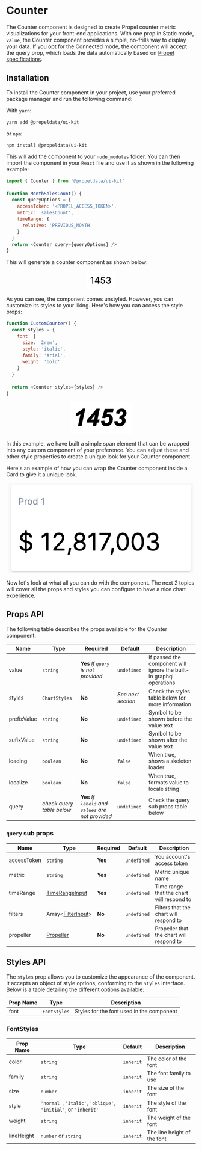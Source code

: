 # Counter

The Counter component is designed to create Propel counter metric visualizations for your front-end applications. With one prop in Static mode, `value`, the Counter component provides a simple, no-frills way to display your data. If you opt for the Connected mode, the component will accept the query prop, which loads the data automatically based on [Propel specifications](https://studio.apollographql.com/graph/Propel-API/schema/reference/inputs/CounterInput?variant=production).

## Installation

To install the Counter component in your project, use your preferred package manager and run the following command:

With `yarn`:

```shell
yarn add @propeldata/ui-kit
```

or `npm`:

```shell
npm install @propeldata/ui-kit
```

This will add the component to your `node_modules` folder. You can then import the component in your `React` file and use it as shown in the following example:

```javascript
import { Counter } from '@propeldata/ui-kit'

function MonthSalesCount() {
  const queryOptions = {
    accessToken: '<PROPEL_ACCESS_TOKEN>',
    metric: 'salesCount',
    timeRange: {
      relative: 'PREVIOUS_MONTH'
    }
  }
  return <Counter query={queryOptions} />
}
```

This will generate a counter component as shown below:

<p align="center">
  <img src="../../../../../public/images/counter.png">
</p>

As you can see, the component comes unstyled. However, you can customize its styles to your liking. Here's how you can access the style props:

```javascript
function CustomCounter() {
  const styles = {
    font: {
      size: '2rem',
      style: 'italic',
      family: 'Arial',
      weight: 'bold'
    }
  }

  return <Counter styles={styles} />
}
```

<p align="center">
  <img src="../../../../../public/images/counter-custom.png">
</p>

In this example, we have built a simple span element that can be wrapped into any custom component of your preference. You can adjust these and other style properties to create a unique look for your Counter component.

Here's an example of how you can wrap the Counter component inside a Card to give it a unique look.

<p align="center">
  <img src="../../../../../public/images/counter-card.png">
</p>

Now let's look at what all you can do with the component. The next 2 topics will cover all the props and styles you can configure to have a nice chart experience.

## Props API

The following table describes the props available for the Counter component:

| **Name**    | **Type**                  | **Required**                                        | **Default**        | **Description**                                                     |
| ----------- | ------------------------- | --------------------------------------------------- | ------------------ | ------------------------------------------------------------------- |
| value       | `string`                  | **Yes** _If `query` is not provided_                | `undefined`        | If passed the component will ignore the built-in graphql operations |
| styles      | `ChartStyles`             | **No**                                              | _See next section_ | Check the styles table below for more information                   |
| prefixValue | `string`                  | **No**                                              | `undefined`        | Symbol to be shown before the value text                            |
| sufixValue  | `string`                  | **No**                                              | `undefined`        | Symbol to be shown after the value text                             |
| loading     | `boolean`                 | **No**                                              | `false`            | When true, shows a skeleton loader                                  |
| localize    | `boolean`                 | **No**                                              | `false`            | When true, formats value to locale string                           |
| query       | _check query table below_ | **Yes** _If `labels` and `values` are not provided_ | `undefined`        | Check the query sub props table below                               |

### `query` sub props

| **Name**    | **Type**                                                                                                                       | **Required** | **Default** | **Description**                           |
| ----------- | ------------------------------------------------------------------------------------------------------------------------------ | ------------ | ----------- | ----------------------------------------- |
| accessToken | `string`                                                                                                                       | **Yes**      | `undefined` | You account's access token                |
| metric      | `string`                                                                                                                       | **Yes**      | `undefined` | Metric unique name                        |
| timeRange   | [TimeRangeInput](https://studio.apollographql.com/graph/Propel-API/schema/reference/inputs/TimeRangeInput?variant=production)  | **Yes**      | `undefined` | Time range that the chart will respond to |
| filters     | Array<[FilterInput](https://studio.apollographql.com/graph/Propel-API/schema/reference/inputs/FilterInput?variant=production)> | **No**       | `undefined` | Filters that the chart will respond to    |
| propeller   | [Propeller](https://studio.apollographql.com/graph/Propel-API/schema/reference/enums/Propeller?variant=production)             | **No**       | `undefined` | Propeller that the chart will respond to  |

## Styles API

The `styles` prop allows you to customize the appearance of the component. It accepts an object of style options, conforming to the `Styles` interface. Below is a table detailing the different options available:

| Prop Name | Type         | Description                               |
| --------- | ------------ | ----------------------------------------- |
| font      | `FontStyles` | Styles for the font used in the component |

### FontStyles

| Prop Name  | Type                                                             | Default   | Description                 |
| ---------- | ---------------------------------------------------------------- | --------- | --------------------------- |
| color      | `string`                                                         | `inherit` | The color of the font       |
| family     | `string`                                                         | `inherit` | The font family to use      |
| size       | `number`                                                         | `inherit` | The size of the font        |
| style      | `'normal'`, `'italic'`, `'oblique'`, `'initial'`, or `'inherit'` | `inherit` | The style of the font       |
| weight     | `string`                                                         | `inherit` | The weight of the font      |
| lineHeight | `number` or `string`                                             | `inherit` | The line height of the font |
